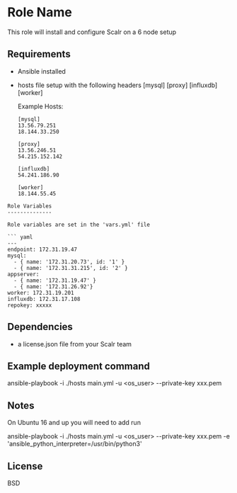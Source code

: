 Role Name
=========

This role will install and configure Scalr on a 6 node setup

Requirements
------------

- Ansible installed
- hosts file setup with the following headers
  [mysql]
  [proxy]
  [influxdb]
  [worker]

  Example Hosts:
  ```
  [mysql]
  13.56.79.251
  18.144.33.250

  [proxy]
  13.56.246.51
  54.215.152.142

  [influxdb]
  54.241.186.90

  [worker]
  18.144.55.45
```
Role Variables
--------------

Role variables are set in the 'vars.yml' file

``` yaml
---
endpoint: 172.31.19.47
mysql:
  - { name: '172.31.20.73', id: '1' }
  - { name: '172.31.31.215', id: '2' }
appserver:
  - { name: '172.31.19.47' }
  - { name: '172.31.26.92'}
worker: 172.31.19.201
influxdb: 172.31.17.108
repokey: xxxxx

```

Dependencies
------------

- a license.json file from your Scalr team

Example deployment command
----------------
ansible-playbook -i ./hosts main.yml -u <os_user> --private-key xxx.pem

Notes
----------------
On Ubuntu 16 and up you will need to add run

ansible-playbook -i ./hosts main.yml -u <os_user> --private-key xxx.pem -e 'ansible_python_interpreter=/usr/bin/python3'

License
-------

BSD
